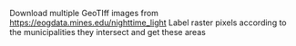 Download multiple GeoTIff images from https://eogdata.mines.edu/nighttime_light
Label raster pixels according to the municipalities they intersect and get these areas 
